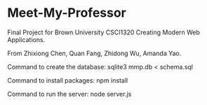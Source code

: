 Meet-My-Professor
=================

Final Project for Brown University CSCI1320 Creating Modern Web Applications.

From Zhixiong Chen, Quan Fang, Zhidong Wu, Amanda Yao.

Command to create the database:
sqlite3 mmp.db < schema.sql

Command to install packages:
npm install

Command to run the server:
node server.js
